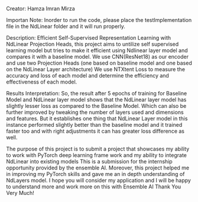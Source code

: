 Creator: Hamza Imran Mirza

Importan Note: 
Inorder to run the code, please place the testImplementation file in the NdLinear folder and it will run properly.

Description: 
Efficient Self-Supervised Representation Learning with NdLinear Projection Heads, this project aims to untilize self supervised learning model but tries to make it efficient using
Ndlinear layer model and compares it with a baseline model. We use CNN(ResNet18) as our encoder and use two Projection Heads (one based on baseline model and one based on the NdLinear Layer architecture)
We use NTXtent Loss to measure the accuracy and loss of each model and determine the efficiency and effectiveness of each model. 

Results Interpretation: 
So, the result after  5 epochs of training for Baseline Model and NdLinear layer model shows that the NdLinear layer model has slightly lesser loss as compared to the Baseline Model. 
Which can also be further improved by tweaking the number of layers used and dimensions and features. But it establishes one thing that NdLinear Layer model in this instance performed slightly
better than the baseline model and it trained faster too and with right adjustments it can has greater loss difference as well.

The purpose of this project is to submit a project that showcases my ability to work with PyTorch deep learning frame work and my ability to integrate NdLinear into existing models
This is a submission for the internship opportunity provided by the ensemble AI. 
Moreover, this project helped me in improving my PyTorch skills and gave me an in depth understanding of NdLayers model. 
I hope you will consider my application and I will be happy to understand more and work more on this with Ensemble AI
Thank You Very Much!
